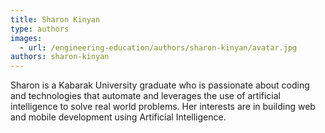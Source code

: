 ```yaml
---
title: Sharon Kinyan
type: authors
images:
  - url: /engineering-education/authors/sharon-kinyan/avatar.jpg
authors: sharon-kinyan
---
```

Sharon is a Kabarak University graduate who is passionate about coding and technologies that automate and leverages the use of artificial intelligence to solve real world problems. Her interests are in building web and mobile development using Artificial Intelligence. 
